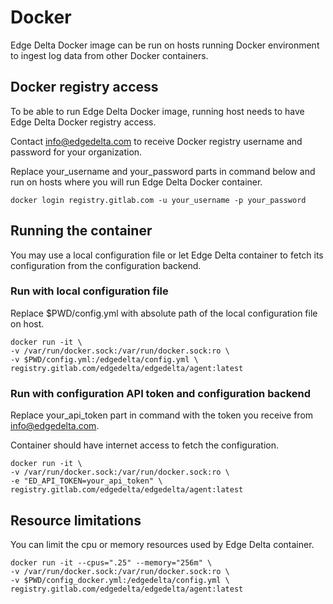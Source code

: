# Docker

Edge Delta Docker image can be run on hosts running Docker environment to ingest log data from other Docker containers.

## Docker registry access

To be able to run Edge Delta Docker image, running host needs to have Edge Delta Docker registry access.

Contact info@edgedelta.com to receive Docker registry username and password for your organization.

Replace your_username and your_password parts in command below and run on hosts where you will run Edge Delta Docker container.

```
docker login registry.gitlab.com -u your_username -p your_password
```

## Running the container

You may use a local configuration file or let Edge Delta container to fetch its configuration from the configuration backend.

### Run with local configuration file

Replace $PWD/config.yml with absolute path of the local configuration file on host.

```
docker run -it \
-v /var/run/docker.sock:/var/run/docker.sock:ro \
-v $PWD/config.yml:/edgedelta/config.yml \
registry.gitlab.com/edgedelta/edgedelta/agent:latest
```

### Run with configuration API token and configuration backend

Replace your_api_token part in command with the token you receive from info@edgedelta.com.

Container should have internet access to fetch the configuration.

```
docker run -it \
-v /var/run/docker.sock:/var/run/docker.sock:ro \
-e "ED_API_TOKEN=your_api_token" \
registry.gitlab.com/edgedelta/edgedelta/agent:latest
```

## Resource limitations

You can limit the cpu or memory resources used by Edge Delta container.

```
docker run -it --cpus=".25" --memory="256m" \
-v /var/run/docker.sock:/var/run/docker.sock:ro \
-v $PWD/config_docker.yml:/edgedelta/config.yml \
registry.gitlab.com/edgedelta/edgedelta/agent:latest
```

